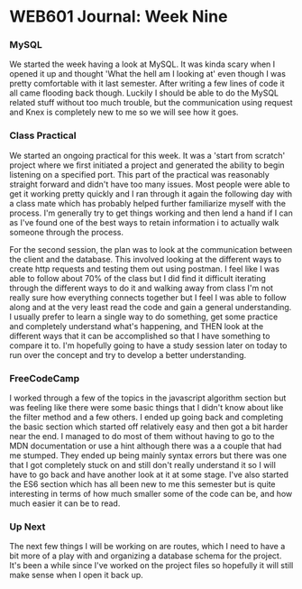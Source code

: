 # WEB601 Journal: Week Nine

### MySQL
We started the week having a look at MySQL. It was kinda scary when I opened it up and thought 'What the hell am I looking at' even though I was pretty comfortable with it last semester. After writing a few lines of code it all came flooding back though. Luckily I should be able to do the MySQL related stuff without too much trouble, but the communication using request and Knex is completely new to me so we will see how it goes. 

### Class Practical
We started an ongoing practical for this week. It was a 'start from scratch' project where we first initiated a project and generated the ability to begin listening on a specified port. This part of the practical was reasonably straight forward and didn't have too many issues. Most people were able to get it working pretty quickly and I ran through it again the following day with a class mate which has probably helped further familiarize myself with the process. I'm generally try to get things working and then lend a hand if I can as I've found one of the best ways to retain information i to actually walk someone through the process.

For the second session, the plan was to look at the communication between the client and the database. This involved looking at the different ways to create http requests and testing them out using postman. I feel like I was able to follow about 70% of the class but I did find it difficult iterating through the different ways to do it and walking away from class I'm not really sure how everything connects together but I feel I was able to follow along and at the very least read the code and gain a general understanding. I usually prefer to learn a single way to do something, get some practice and completely understand what's happening, and THEN look at the different ways that it can be accomplished so that I have something to compare it to. I'm hopefully going to have a study session later on today to run over the concept and try to develop a better understanding.

### FreeCodeCamp
I worked through a few of the topics in the javascript algorithm section but was feeling like there were some basic things that I didn't know about like the filter method and a few others. I ended up going back and completing the basic section which started off relatively easy and then got a bit harder near the end. I managed to do most of them without having to go to the MDN documentation or use a hint although there was a a couple that had me stumped. They ended up being mainly syntax errors but there was one that I got completely stuck on and still don't really understand it so I will have to go back and have another look at it at some stage. I've also started the ES6 section which has all been new to me this semester but is quite interesting in terms of how much smaller some of the code can be, and how much easier it can be to read.

### Up Next
The next few things I will be working on are routes, which I need to have a bit more of a play with and organizing a database schema for the project. It's been a while since I've worked on the project files so hopefully it will still make sense when I open it back up. 

